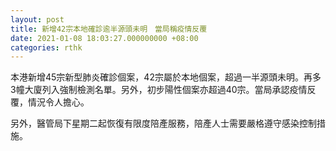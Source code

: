 ```yaml
---
layout: post
title: 新增42宗本地確診逾半源頭未明　當局稱疫情反覆
date: 2021-01-08 18:03:27.000000000 +08:00
categories: rthk
---
```


本港新增45宗新型肺炎確診個案，42宗屬於本地個案，超過一半源頭未明。再多3幢大廈列入強制檢測名單。另外，初步陽性個案亦超過40宗。當局承認疫情反覆，情況令人擔心。

另外，醫管局下星期二起恢復有限度陪產服務，陪產人士需要嚴格遵守感染控制措施。
